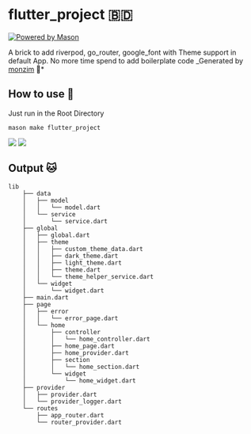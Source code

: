 # flutter_project 🇧🇩

[![Powered by Mason](https://img.shields.io/endpoint?url=https%3A%2F%2Ftinyurl.com%2Fmason-badge)](https://github.com/felangel/mason)

A brick to add riverpod, go_router, google_font with Theme support in default App. No more time spend to add boilerplate code
\_Generated by [monzim][1] 🧱\*

## How to use 🚀

Just run in the Root Directory

    mason make flutter_project

[![](https://img.shields.io/badge/GitHub-100000?style=for-the-badge&logo=github&logoColor=white)](https://github.com/Monzim/mason_bricks)
[![](https://img.shields.io/badge/website-000000?style=for-the-badge&logo=About.me&logoColor=white)](https:monzim.com)

## Output 🐱

    lib
        ├── data
        │   ├── model
        │   │   └── model.dart
        │   └── service
        │       └── service.dart
        ├── global
        │   ├── global.dart
        │   ├── theme
        │   │   ├── custom_theme_data.dart
        │   │   ├── dark_theme.dart
        │   │   ├── light_theme.dart
        │   │   ├── theme.dart
        │   │   └── theme_helper_service.dart
        │   └── widget
        │       └── widget.dart
        ├── main.dart
        ├── page
        │   ├── error
        │   │   └── error_page.dart
        │   └── home
        │       ├── controller
        │       │   └── home_controller.dart
        │       ├── home_page.dart
        │       ├── home_provider.dart
        │       ├── section
        │       │   └── home_section.dart
        │       └── widget
        │           └── home_widget.dart
        ├── provider
        │   ├── provider.dart
        │   └── provider_logger.dart
        └── routes
            ├── app_router.dart
            └── router_provider.dart

[1]: https://github.com/Monzim
